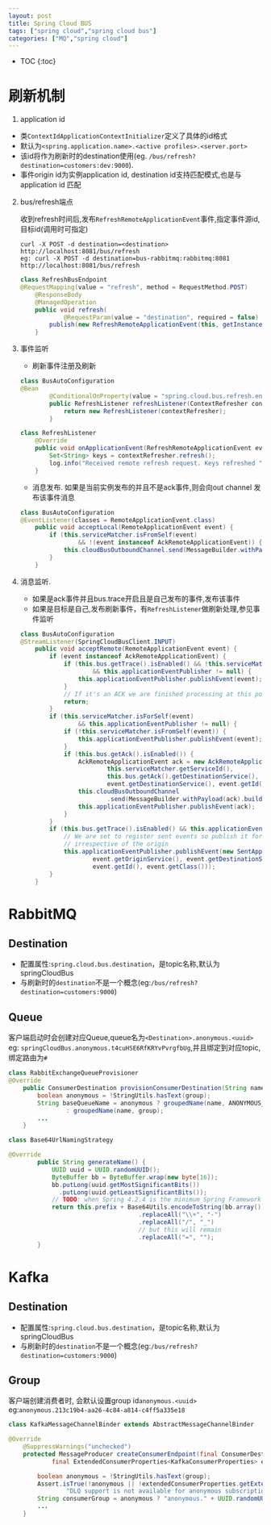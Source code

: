 ```yaml
---
layout: post
title: Spring Cloud BUS
tags: ["spring cloud","spring cloud bus"]
categories: ["MQ","spring cloud"]
---
```

* TOC
{:toc}

# 刷新机制

1. application id
- 类`ContextIdApplicationContextInitializer`定义了具体的id格式
- 默认为`<spring.application.name>.<active profiles>.<server.port>`
- 该id将作为刷新时的destination使用(eg. `/bus/refresh?destination=customers:dev:9000`).
- 事件origin id为实例application id, destination id支持匹配模式,也是与application id 匹配

2. bus/refresh端点

    收到refresh时间后,发布`RefreshRemoteApplicationEvent`事件,指定事件源id,目标id(调用时可指定)
    ```shell
    curl -X POST -d destination=<destination> http://localhost:8081/bus/refresh
    eg: curl -X POST -d destination=bus-rabbitmq:rabbitmq:8081 http://localhost:8081/bus/refresh
    ```

    ```java
    class RefreshBusEndpoint
    @RequestMapping(value = "refresh", method = RequestMethod.POST)
        @ResponseBody
        @ManagedOperation
        public void refresh(
                @RequestParam(value = "destination", required = false) String destination) {
            publish(new RefreshRemoteApplicationEvent(this, getInstanceId(), destination));
        }
    ```

3. 事件监听

    - 刷新事件注册及刷新
    ```java
    class BusAutoConfiguration
    @Bean
            @ConditionalOnProperty(value = "spring.cloud.bus.refresh.enabled", matchIfMissing = true)
            public RefreshListener refreshListener(ContextRefresher contextRefresher) {
                return new RefreshListener(contextRefresher);
            }
    ```
    ```java
    class RefreshListener
        @Override
        public void onApplicationEvent(RefreshRemoteApplicationEvent event) {
            Set<String> keys = contextRefresher.refresh();
            log.info("Received remote refresh request. Keys refreshed " + keys);
        }
    ```
    - 消息发布. 如果是当前实例发布的并且不是ack事件,则会向out channel 发布该事件消息

    ```java
    class BusAutoConfiguration
    @EventListener(classes = RemoteApplicationEvent.class)
        public void acceptLocal(RemoteApplicationEvent event) {
            if (this.serviceMatcher.isFromSelf(event)
                    && !(event instanceof AckRemoteApplicationEvent)) {
                this.cloudBusOutboundChannel.send(MessageBuilder.withPayload(event).build());
            }
        }
    ```

4. 消息监听.
    - 如果是ack事件并且bus.trace开启且是自己发布的事件,发布该事件
    - 如果是目标是自己,发布刷新事件，有`RefreshListener`做刷新处理,参见事件监听
    ```java
    class BusAutoConfiguration
    @StreamListener(SpringCloudBusClient.INPUT)
        public void acceptRemote(RemoteApplicationEvent event) {
            if (event instanceof AckRemoteApplicationEvent) {
                if (this.bus.getTrace().isEnabled() && !this.serviceMatcher.isFromSelf(event)
                        && this.applicationEventPublisher != null) {
                    this.applicationEventPublisher.publishEvent(event);
                }
                // If it's an ACK we are finished processing at this point
                return;
            }
            if (this.serviceMatcher.isForSelf(event)
                    && this.applicationEventPublisher != null) {
                if (!this.serviceMatcher.isFromSelf(event)) {
                    this.applicationEventPublisher.publishEvent(event);
                }
                if (this.bus.getAck().isEnabled()) {
                    AckRemoteApplicationEvent ack = new AckRemoteApplicationEvent(this,
                            this.serviceMatcher.getServiceId(),
                            this.bus.getAck().getDestinationService(),
                            event.getDestinationService(), event.getId(), event.getClass());
                    this.cloudBusOutboundChannel
                            .send(MessageBuilder.withPayload(ack).build());
                    this.applicationEventPublisher.publishEvent(ack);
                }
            }
            if (this.bus.getTrace().isEnabled() && this.applicationEventPublisher != null) {
                // We are set to register sent events so publish it for local consumption,
                // irrespective of the origin
                this.applicationEventPublisher.publishEvent(new SentApplicationEvent(this,
                        event.getOriginService(), event.getDestinationService(),
                        event.getId(), event.getClass()));
            }
        }
    ```


# RabbitMQ
## Destination
- 配置属性:`spring.cloud.bus.destination`，是topic名称,默认为springCloudBus
- 与刷新时的`destination`不是一个概念(eg:`/bus/refresh?destination=customers:9000`)

## Queue
客户端启动时会创建对应Queue,queue名为`<Destination>.anonymous.<uuid>` eg: `springCloudBus.anonymous.t4cuHSE6RfKRYvPvrgfbUg`,并且绑定到对应topic,绑定路由为`#`
```java
class RabbitExchangeQueueProvisioner
@Override
	public ConsumerDestination provisionConsumerDestination(String name, String group, ExtendedConsumerProperties<RabbitConsumerProperties> properties) {
		boolean anonymous = !StringUtils.hasText(group);
		String baseQueueName = anonymous ? groupedName(name, ANONYMOUS_GROUP_NAME_GENERATOR.generateName())
				: groupedName(name, group);
		...
	}
```
```java
class Base64UrlNamingStrategy

@Override
		public String generateName() {
			UUID uuid = UUID.randomUUID();
			ByteBuffer bb = ByteBuffer.wrap(new byte[16]);
			bb.putLong(uuid.getMostSignificantBits())
			  .putLong(uuid.getLeastSignificantBits());
			// TODO: when Spring 4.2.4 is the minimum Spring Framework version, use encodeToUrlSafeString() SPR-13784.
			return this.prefix + Base64Utils.encodeToString(bb.array())
									.replaceAll("\\+", "-")
									.replaceAll("/", "_")
									// but this will remain
									.replaceAll("=", "");
		}
```

# Kafka
## Destination
- 配置属性:`spring.cloud.bus.destination`，是topic名称,默认为springCloudBus
- 与刷新时的`destination`不是一个概念(eg:`/bus/refresh?destination=customers:9000`)

## Group
客户端创建消费者时, 会默认设置group id`anonymous.<uuid>` eg:`anonymous.213c19b4-aa26-4c84-a814-c4ff5a335e18`
```java
class KafkaMessageChannelBinder extends AbstractMessageChannelBinder

@Override
	@SuppressWarnings("unchecked")
	protected MessageProducer createConsumerEndpoint(final ConsumerDestination destination, final String group,
			final ExtendedConsumerProperties<KafkaConsumerProperties> extendedConsumerProperties) {

		boolean anonymous = !StringUtils.hasText(group);
		Assert.isTrue(!anonymous || !extendedConsumerProperties.getExtension().isEnableDlq(),
				"DLQ support is not available for anonymous subscriptions");
		String consumerGroup = anonymous ? "anonymous." + UUID.randomUUID().toString() : group;
		...
	}
```
